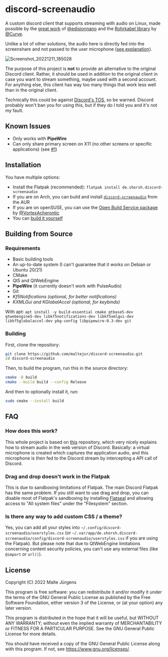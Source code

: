 # discord-screenaudio

A custom discord client that supports streaming with audio on Linux, made
possible by the
[great work](https://github.com/edisionnano/Screenshare-with-audio-on-Discord-with-Linux)
of [@edisionnano](https://github.com/edisionnano) and the
[Rohrkabel library](https://github.com/Soundux/rohrkabel) by
[@Curve](https://github.com/Curve).

Unlike a lot of other solutions, the audio here is directly fed into the
screenshare and not passed to the user microphone
([see explanation](#how-does-this-work)).

![Screenshot_20221211_185028](https://user-images.githubusercontent.com/48161361/206920213-58a8091a-d8f9-4bb7-ae3d-3f8581b84d24.png)

The purpose of this project is **not** to provide an alternative to the original
Discord client. Rather, it should be used in addition to the original client in
case you want to stream something, maybe used with a second account. For
anything else, this client has way too many things that work less well than in
the original client.

Technically this could be against
[Discord's TOS](https://discord.com/terms#software-in-discord%E2%80%99s-services),
so be warned. Discord probably won't ban you for using this, but if they do I
told you and it's not my fault.

## Known Issues

- Only works with **PipeWire**
- Can only share primary screen on X11 (no other screens or specific
  applications) (see
  [#1](https://github.com/maltejur/discord-screenaudio/issues/1))

## Installation

You have multiple options:

- Install the Flatpak (recommended):
  `flatpak install de.shorsh.discord-screenaudio`
- If you are on Arch, you can build and install
  [`discord-screenaudio`](https://aur.archlinux.org/packages/discord-screenaudio)
  from the AUR
- If you are on openSUSE, you can use the
  [Open Build Service package](https://software.opensuse.org//download.html?project=games%3Atools&package=discord-screenaudio)
  by [@VortexAcherontic](https://github.com/VortexAcherontic)
- You can [build it yourself](#building-from-source)

## Building from Source

### Requirements

- Basic building tools
- An up-to-date system (I can't guarantee that it works on Debian or Ubuntu
  20/21)
- CMake
- Qt5 and QtWebEngine
- **PipeWire** (it currently doesn't work with PulseAudio)
- Git
- _Kf5Notifications (optional, for better notifications)_
- _KXMLGui and KGlobalAccel (optional, for keybinds)_

With apt:
`apt install -y build-essential cmake qtbase5-dev qtwebengine5-dev libkf5notifications-dev libkf5xmlgui-dev libkf5globalaccel-dev pkg-config libpipewire-0.3-dev git`

### Building

First, clone the repository:

```bash
git clone https://github.com/maltejur/discord-screenaudio.git
cd discord-screenaudio
```

Then, to build the program, run this in the source directory:

```bash
cmake -B build
cmake --build build --config Release
```

And then to optionally install it, run:

```bash
sudo cmake --install build
```

## FAQ

### How does this work?

This whole project is based on
[this](https://github.com/edisionnano/Screenshare-with-audio-on-Discord-with-Linux)
repository, which very nicely explains how to stream audio in the web version of
Discord. Basically: a virtual microphone is created which captures the
application audio, and this microphone is then fed to the Discord stream by
intercepting a API call of Discord.

### Drag and drop doesn't work in the Flatpak

This is due to sandboxing limitations of Flatpak. The main Discord Flatpak has
the same problem. If you still want to use drag and drop, you can disable most
of Flatpak's sandboxing by installing
[Flatseal](https://flathub.org/apps/details/com.github.tchx84.Flatseal) and
allowing access to "All system files" under the "Filesystem" section.

### Is there any way to add custom CSS / a theme?

Yes, you can add all your styles into
`~/.config/discord-screenaudio/userstyles.css` (or
`~/.var/app/de.shorsh.discord-screenaudio/config/discord-screenaudio/userstyles.css`
if you are using the Flatpak). But please note that due to QtWebEngine
limitations concerning content security policies, you can't use any external
files (like `@import` or `url()`).

## License

Copyright (C) 2022 Malte Jürgens

This program is free software: you can redistribute it and/or modify it under
the terms of the GNU General Public License as published by the Free Software
Foundation, either version 3 of the License, or (at your option) any later
version.

This program is distributed in the hope that it will be useful, but WITHOUT ANY
WARRANTY; without even the implied warranty of MERCHANTABILITY or FITNESS FOR A
PARTICULAR PURPOSE. See the GNU General Public License for more details.

You should have received a copy of the GNU General Public License along with
this program. If not, see <https://www.gnu.org/licenses/>.
